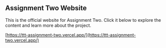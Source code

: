 ## Assignment Two Website

This is the official website for Assignment Two. Click it below to explore the content and learn more about the project.

[https://ttt-assignment-two.vercel.app/](https://ttt-assignment-two.vercel.app/)

